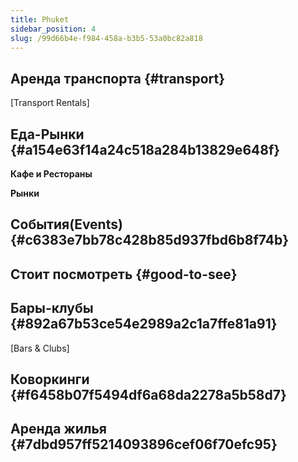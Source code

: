```yaml
---
title: Phuket
sidebar_position: 4
slug: /99d66b4e-f984-458a-b3b5-53a0bc82a818
---
```





## Аренда транспорта {#transport}


[Transport Rentals]


## Еда-Рынки {#a154e63f14a24c518a284b13829e648f}


**Кафе и Рестораны**


**Рынки**


## События(Events) {#c6383e7bb78c428b85d937fbd6b8f74b}


## Стоит посмотреть {#good-to-see}


## Бары-клубы {#892a67b53ce54e2989a2c1a7ffe81a91}


[Bars & Clubs]


## Коворкинги {#f6458b07f5494df6a68da2278a5b58d7}


## Аренда жилья {#7dbd957ff5214093896cef06f70efc95}

